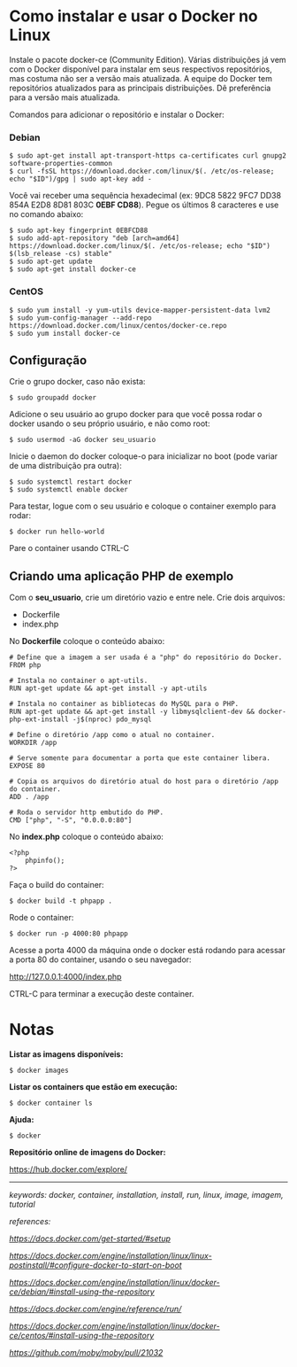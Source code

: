 # Como instalar e usar o Docker no Linux

Instale o pacote docker-ce (Community Edition). Várias distribuições já vem com o Docker disponível para instalar em seus respectivos repositórios, mas costuma não ser a versão mais atualizada. A equipe do Docker tem repositórios atualizados para as principais distribuições. Dê preferência para a versão mais atualizada.

Comandos para adicionar o repositório e instalar o Docker:

### Debian

```
$ sudo apt-get install apt-transport-https ca-certificates curl gnupg2 software-properties-common
$ curl -fsSL https://download.docker.com/linux/$(. /etc/os-release; echo "$ID")/gpg | sudo apt-key add -
```
Você vai receber uma sequência hexadecimal (ex: 9DC8 5822 9FC7 DD38 854A E2D8 8D81 803C **0EBF CD88**). Pegue os últimos 8 caracteres e use no comando abaixo:
```
$ sudo apt-key fingerprint 0EBFCD88
$ sudo add-apt-repository "deb [arch=amd64] https://download.docker.com/linux/$(. /etc/os-release; echo "$ID") $(lsb_release -cs) stable"
$ sudo apt-get update
$ sudo apt-get install docker-ce
```

### CentOS

```
$ sudo yum install -y yum-utils device-mapper-persistent-data lvm2
$ sudo yum-config-manager --add-repo https://download.docker.com/linux/centos/docker-ce.repo
$ sudo yum install docker-ce
```  

## Configuração

Crie o grupo docker, caso não exista:

```
$ sudo groupadd docker
```

Adicione o seu usuário ao grupo docker para que você possa rodar o docker usando o seu próprio usuário, e não como root:

```
$ sudo usermod -aG docker seu_usuario
```

Inicie o daemon do docker coloque-o para inicializar no boot (pode variar de uma distribuição pra outra):

```
$ sudo systemctl restart docker
$ sudo systemctl enable docker
```

Para testar, logue com o seu usuário e coloque o container exemplo para rodar:
```
$ docker run hello-world
```

Pare o container usando CTRL-C

## Criando uma aplicação PHP de exemplo

Com o **seu_usuario**, crie um diretório vazio e entre nele. Crie dois arquivos:
  * Dockerfile
  * index.php

No **Dockerfile** coloque o conteúdo abaixo:
```
# Define que a imagem a ser usada é a "php" do repositório do Docker.
FROM php

# Instala no container o apt-utils.
RUN apt-get update && apt-get install -y apt-utils

# Instala no container as bibliotecas do MySQL para o PHP.
RUN apt-get update && apt-get install -y libmysqlclient-dev && docker-php-ext-install -j$(nproc) pdo_mysql

# Define o diretório /app como o atual no container.
WORKDIR /app

# Serve somente para documentar a porta que este container libera.
EXPOSE 80

# Copia os arquivos do diretório atual do host para o diretório /app do container.
ADD . /app

# Roda o servidor http embutido do PHP.
CMD ["php", "-S", "0.0.0.0:80"]
```

No **index.php** coloque o conteúdo abaixo:
```
<?php
    phpinfo();
?>
```

Faça o build do container:
```
$ docker build -t phpapp .
```

Rode o container:
```
$ docker run -p 4000:80 phpapp
```

Acesse a porta 4000 da máquina onde o docker está rodando para acessar a porta 80 do container, usando o seu navegador:

http://127.0.0.1:4000/index.php

CTRL-C para terminar a execução deste container.

# Notas

**Listar as imagens disponíveis:**
```
$ docker images
```

**Listar os containers que estão em execução:**
```
$ docker container ls
```

**Ajuda:**
```
$ docker
```

**Repositório online de imagens do Docker:**

https://hub.docker.com/explore/

---

*keywords: docker, container, installation, install, run, linux, image, imagem, tutorial*

*references:*

*https://docs.docker.com/get-started/#setup*

*https://docs.docker.com/engine/installation/linux/linux-postinstall/#configure-docker-to-start-on-boot*

*https://docs.docker.com/engine/installation/linux/docker-ce/debian/#install-using-the-repository*

*https://docs.docker.com/engine/reference/run/*

*https://docs.docker.com/engine/installation/linux/docker-ce/centos/#install-using-the-repository*

*https://github.com/moby/moby/pull/21032*
